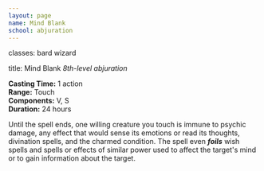 ```yaml
---
layout: page
name: Mind Blank
school: abjuration
---
```

classes: bard
         wizard

title: Mind Blank 
_8th-level abjuration_ 

**Casting Time:** 1 action    
**Range:** Touch    
**Components:** V, S    
**Duration:** 24 hours 

Until the spell ends, one willing creature you touch is immune to psychic damage, any effect that would sense its emotions or read its thoughts, divination spells, and the charmed condition. The spell even **_foils_** wish spells and spells or effects of similar power used to affect the target's mind or to gain information about the target. 